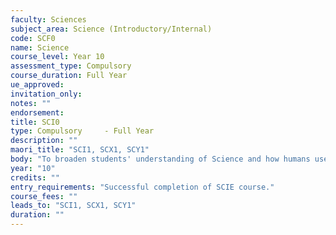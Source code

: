 ```yaml
---
faculty: Sciences
subject_area: Science (Introductory/Internal)
code: SCF0
name: Science
course_level: Year 10
assessment_type: Compulsory
course_duration: Full Year
ue_approved: 
invitation_only: 
notes: ""
endorsement: 
title: SCI0
type: Compulsory	 - Full Year
description: ""
maori_title: "SCI1, SCX1, SCY1"
body: "To broaden students' understanding of Science and how humans use it to explain natural phenomena. To further practice and use the scientific method of investigation to formulate justified explanations and conclusions."
year: "10"
credits: ""
entry_requirements: "Successful completion of SCIE course."
course_fees: ""
leads_to: "SCI1, SCX1, SCY1"
duration: ""
---
```

